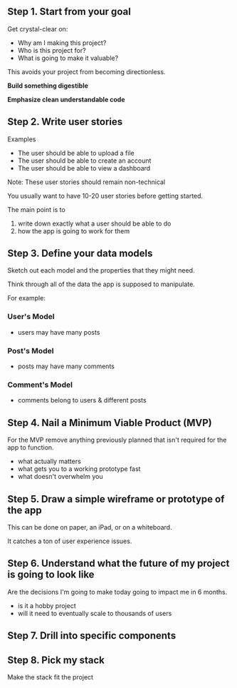 ## Step 1. Start from your goal

Get crystal-clear on:

- Why am I making this project?
- Who is this project for?
- What is going to make it valuable?

This avoids your project from becoming directionless.

**Build something digestible**

**Emphasize clean understandable code**

## Step 2. Write user stories

Examples

- The user should be able to upload a file
- The user should be able to create an account
- The user should be able to view a dashboard

Note: These user stories should remain non-technical

You usually want to have 10-20 user stories before getting started.

The main point is to 

1. write down exactly what a user should be able to do
2. how the app is going to work for them

## Step 3. Define your data models

Sketch out each model and the properties that they might need.

Think through all of the data the app is supposed to manipulate.

For example:

### User's Model

- users may have many posts

### Post's Model

- posts may have many comments

### Comment's Model

- comments belong to users & different posts

## Step 4. Nail a Minimum Viable Product (MVP)

For the MVP remove anything previously planned that isn't required for the app to function.

- what actually matters
- what gets you to a working prototype fast
- what doesn't overwhelm you

## Step 5. Draw a simple wireframe or prototype of the app

This can be done on paper, an iPad, or on a whiteboard.

It catches a ton of user experience issues.

## Step 6. Understand what the future of my project is going to look like

Are the decisions I'm going to make today going to impact me in 6 months.

- is it a hobby project
- will it need to eventually scale to thousands of users


## Step 7. Drill into specific components

## Step 8. Pick my stack

Make the stack fit the project










